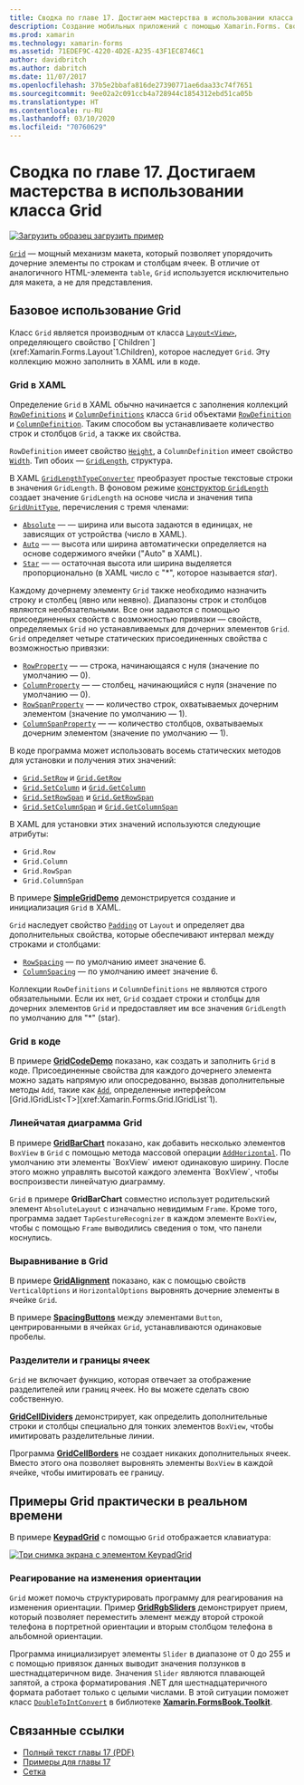 ```yaml
---
title: Сводка по главе 17. Достигаем мастерства в использовании класса Grid
description: Создание мобильных приложений с помощью Xamarin.Forms. Сводка по главе 17. Достигаем мастерства в использовании класса Grid
ms.prod: xamarin
ms.technology: xamarin-forms
ms.assetid: 71EDEF9C-4220-4D2E-A235-43F1EC8746C1
author: davidbritch
ms.author: dabritch
ms.date: 11/07/2017
ms.openlocfilehash: 37b5e2bbafa816de27390771ae6daa33c74f7651
ms.sourcegitcommit: 9ee02a2c091ccb4a728944c1854312ebd51ca05b
ms.translationtype: HT
ms.contentlocale: ru-RU
ms.lasthandoff: 03/10/2020
ms.locfileid: "70760629"
---
```

# <a name="summary-of-chapter-17-mastering-the-grid"></a>Сводка по главе 17. Достигаем мастерства в использовании класса Grid

[![Загрузить образец](~/media/shared/download.png) загрузить пример](https://github.com/xamarin/xamarin-forms-book-samples/tree/master/Chapter17)

[`Grid`](xref:Xamarin.Forms.Grid) — мощный механизм макета, который позволяет упорядочить дочерние элементы по строкам и столбцам ячеек. В отличие от аналогичного HTML-элемента `table`, `Grid` используется исключительно для макета, а не для представления.

## <a name="the-basic-grid"></a>Базовое использование Grid

Класс `Grid` является производным от класса [`Layout<View>`](xref:Xamarin.Forms.Layout`1), определяющего свойство [`Children`](xref:Xamarin.Forms.Layout`1.Children), которое наследует `Grid`. Эту коллекцию можно заполнить в XAML или в коде.

### <a name="the-grid-in-xaml"></a>Grid в XAML

Определение `Grid` в XAML обычно начинается с заполнения коллекций [`RowDefinitions`](xref:Xamarin.Forms.Grid.RowDefinitions) и [`ColumnDefinitions`](xref:Xamarin.Forms.Grid.ColumnDefinitions) класса `Grid` объектами [`RowDefinition`](xref:Xamarin.Forms.RowDefinition) и [`ColumnDefinition`](xref:Xamarin.Forms.ColumnDefinition). Таким способом вы устанавливаете количество строк и столбцов `Grid`, а также их свойства.

`RowDefinition` имеет свойство [`Height`](xref:Xamarin.Forms.RowDefinition.Height), а `ColumnDefinition` имеет свойство [`Width`](xref:Xamarin.Forms.ColumnDefinition.Width). Тип обоих — [`GridLength`](xref:Xamarin.Forms.GridLength), структура.

В XAML [`GridLengthTypeConverter`](xref:Xamarin.Forms.GridLengthTypeConverter) преобразует простые текстовые строки в значения `GridLength`. В фоновом режиме [конструктор `GridLength`](xref:Xamarin.Forms.GridLength.%23ctor(System.Double,Xamarin.Forms.GridUnitType)) создает значение `GridLength` на основе числа и значения типа [`GridUnitType`](xref:Xamarin.Forms.GridUnitType), перечисления с тремя членами:

- [`Absolute`](xref:Xamarin.Forms.GridUnitType.Absolute) &mdash; — ширина или высота задаются в единицах, не зависящих от устройства (число в XAML).
- [`Auto`](xref:Xamarin.Forms.GridUnitType.Auto) &mdash; — высота или ширина автоматически определяется на основе содержимого ячейки ("Auto" в XAML).
- [`Star`](xref:Xamarin.Forms.GridUnitType.Star) &mdash; — остаточная высота или ширина выделяется пропорционально (в XAML число с "\*", которое называется *star*).

Каждому дочернему элементу `Grid` также необходимо назначить строку и столбец (явно или неявно). Диапазоны строк и столбцов являются необязательными. Все они задаются с помощью присоединенных свойств с возможностью привязки &mdash; свойств, определяемых `Grid` но устанавливаемых для дочерних элементов `Grid`. `Grid` определяет четыре статических присоединенных свойства с возможностью привязки:

- [`RowProperty`](xref:Xamarin.Forms.Grid.RowProperty) &mdash; — строка, начинающаяся с нуля (значение по умолчанию — 0).
- [`ColumnProperty`](xref:Xamarin.Forms.Grid.ColumnProperty) &mdash; — столбец, начинающийся с нуля (значение по умолчанию — 0).
- [`RowSpanProperty`](xref:Xamarin.Forms.Grid.RowSpanProperty) &mdash; — количество строк, охватываемых дочерним элементом (значение по умолчанию — 1).
- [`ColumnSpanProperty`](xref:Xamarin.Forms.Grid.ColumnSpanProperty) &mdash; — количество столбцов, охватываемых дочерним элементом (значение по умолчанию — 1).

В коде программа может использовать восемь статических методов для установки и получения этих значений:

- [`Grid.SetRow`](xref:Xamarin.Forms.Grid.SetRow(Xamarin.Forms.BindableObject,System.Int32)) и [`Grid.GetRow`](xref:Xamarin.Forms.Grid.GetRow(Xamarin.Forms.BindableObject))
- [`Grid.SetColumn`](xref:Xamarin.Forms.Grid.SetColumn(Xamarin.Forms.BindableObject,System.Int32)) и [`Grid.GetColumn`](xref:Xamarin.Forms.Grid.GetColumn(Xamarin.Forms.BindableObject))
- [`Grid.SetRowSpan`](xref:Xamarin.Forms.Grid.SetRowSpan(Xamarin.Forms.BindableObject,System.Int32)) и [`Grid.GetRowSpan`](xref:Xamarin.Forms.Grid.GetRowSpan(Xamarin.Forms.BindableObject))
- [`Grid.SetColumnSpan`](xref:Xamarin.Forms.Grid.SetColumnSpan(Xamarin.Forms.BindableObject,System.Int32)) и [`Grid.GetColumnSpan`](xref:Xamarin.Forms.Grid.GetColumnSpan(Xamarin.Forms.BindableObject))

В XAML для установки этих значений используются следующие атрибуты:

- `Grid.Row`
- `Grid.Column`
- `Grid.RowSpan`
- `Grid.ColumnSpan`

В примере [**SimpleGridDemo**](https://github.com/xamarin/xamarin-forms-book-samples/tree/master/Chapter17/SimpleGridDemo) демонстрируется создание и инициализация `Grid` в XAML.

`Grid` наследует свойство [`Padding`](xref:Xamarin.Forms.Layout.Padding) от `Layout` и определяет два дополнительных свойства, которые обеспечивают интервал между строками и столбцами:

- [`RowSpacing`](xref:Xamarin.Forms.Grid.RowSpacing) — по умолчанию имеет значение 6.
- [`ColumnSpacing`](xref:Xamarin.Forms.Grid.ColumnSpacing) — по умолчанию имеет значение 6.

Коллекции `RowDefinitions` и `ColumnDefinitions` не являются строго обязательными. Если их нет, `Grid` создает строки и столбцы для дочерних элементов `Grid` и предоставляет им все значения `GridLength` по умолчанию для "\*" (star).

### <a name="the-grid-in-code"></a>Grid в коде

В примере [**GridCodeDemo**](https://github.com/xamarin/xamarin-forms-book-samples/tree/master/Chapter17/GridCodeDemo) показано, как создать и заполнить `Grid` в коде. Присоединенные свойства для каждого дочернего элемента можно задать напрямую или опосредованно, вызвав дополнительные методы `Add`, такие как [`Add`](xref:Xamarin.Forms.Grid.IGridList`1.Add*), определенные интерфейсом [Grid.IGridList<T>](xref:Xamarin.Forms.Grid.IGridList`1).

### <a name="the-grid-bar-chart"></a>Линейчатая диаграмма Grid

В примере [**GridBarChart**](https://github.com/xamarin/xamarin-forms-book-samples/tree/master/Chapter17/GridBarChart) показано, как добавить несколько элементов `BoxView` в `Grid` с помощью метода массовой операции [`AddHorizontal`](xref:Xamarin.Forms.Grid.IGridList`1.AddHorizontal*). По умолчанию эти элементы `BoxView` имеют одинаковую ширину. После этого можно управлять высотой каждого элемента `BoxView`, чтобы воспроизвести линейчатую диаграмму.

`Grid` в примере **GridBarChart** совместно использует родительский элемент `AbsoluteLayout` с изначально невидимым `Frame`. Кроме того, программа задает `TapGestureRecognizer` в каждом элементе `BoxView`, чтобы с помощью `Frame` выводились сведения о том, что панели коснулись.

### <a name="alignment-in-the-grid"></a>Выравнивание в Grid

В примере [**GridAlignment**](https://github.com/xamarin/xamarin-forms-book-samples/tree/master/Chapter17/GridAlignment) показано, как с помощью свойств `VerticalOptions` и `HorizontalOptions` выровнять дочерние элементы в ячейке `Grid`.

В примере [**SpacingButtons**](https://github.com/xamarin/xamarin-forms-book-samples/tree/master/Chapter17/SpacingButtons) между элементами `Button`, центрированными в ячейках `Grid`, устанавливаются одинаковые пробелы.

### <a name="cell-dividers-and-borders"></a>Разделители и границы ячеек

`Grid` не включает функцию, которая отвечает за отображение разделителей или границ ячеек. Но вы можете сделать свою собственную.

[**GridCellDividers**](https://github.com/xamarin/xamarin-forms-book-samples/tree/master/Chapter17/GridCellDividers) демонстрирует, как определить дополнительные строки и столбцы специально для тонких элементов `BoxView`, чтобы имитировать разделительные линии.

Программа [**GridCellBorders**](https://github.com/xamarin/xamarin-forms-book-samples/tree/master/Chapter17/GridCellBorders) не создает никаких дополнительных ячеек. Вместо этого она позволяет выровнять элементы `BoxView` в каждой ячейке, чтобы имитировать ее границу.

## <a name="almost-real-life-grid-examples"></a>Примеры Grid практически в реальном времени

В примере [**KeypadGrid**](https://github.com/xamarin/xamarin-forms-book-samples/tree/master/Chapter17/KeypadGrid) с помощью `Grid` отображается клавиатура:

[![Три снимка экрана с элементом KeypadGrid](images/ch17fg12-small.png "Grid для клавиатуры")](images/ch17fg12-large.png#lightbox "Grid для клавиатуры")

### <a name="responding-to-orientation-changes"></a>Реагирование на изменения ориентации

`Grid` может помочь структурировать программу для реагирования на изменения ориентации. Пример [**GridRgbSliders**](https://github.com/xamarin/xamarin-forms-book-samples/tree/master/Chapter17/GridRgbSliders) демонстрирует прием, который позволяет переместить элемент между второй строкой телефона в портретной ориентации и вторым столбцом телефона в альбомной ориентации.

Программа инициализирует элементы `Slider` в диапазоне от 0 до 255 и с помощью привязок данных выводит значения ползунков в шестнадцатеричном виде. Значения `Slider` являются плавающей запятой, а строка форматирования .NET для шестнадцатеричного формата работает только с целыми числами. В этой ситуации поможет класс [`DoubleToIntConvert`](https://github.com/xamarin/xamarin-forms-book-samples/blob/master/Libraries/Xamarin.FormsBook.Toolkit/Xamarin.FormsBook.Toolkit/DoubleToIntConverter.cs) в библиотеке [**Xamarin.FormsBook.Toolkit**](https://github.com/xamarin/xamarin-forms-book-samples/tree/master/Libraries/Xamarin.FormsBook.Toolkit).

## <a name="related-links"></a>Связанные ссылки

- [Полный текст главы 17 (PDF)](https://download.xamarin.com/developer/xamarin-forms-book/XamarinFormsBook-Ch17-Apr2016.pdf)
- [Примеры для главы 17](https://github.com/xamarin/xamarin-forms-book-samples/tree/master/Chapter17)
- [Сетка](~/xamarin-forms/user-interface/layouts/grid.md)
